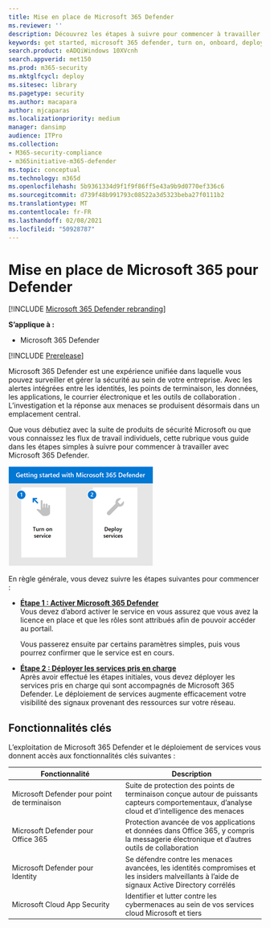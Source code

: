 ```yaml
---
title: Mise en place de Microsoft 365 Defender
ms.reviewer: ''
description: Découvrez les étapes à suivre pour commencer à travailler avec Microsoft 365 Defender
keywords: get started, microsoft 365 defender, turn on, onboard, deploy
search.product: eADQiWindows 10XVcnh
search.appverid: met150
ms.prod: m365-security
ms.mktglfcycl: deploy
ms.sitesec: library
ms.pagetype: security
ms.author: macapara
author: mjcaparas
ms.localizationpriority: medium
manager: dansimp
audience: ITPro
ms.collection:
- M365-security-compliance
- m365initiative-m365-defender
ms.topic: conceptual
ms.technology: m365d
ms.openlocfilehash: 5b9361334d9f1f9f86ff5e43a9b9d0770ef336c6
ms.sourcegitcommit: d739f48b991793c08522a3d5323beba27f0111b2
ms.translationtype: MT
ms.contentlocale: fr-FR
ms.lasthandoff: 02/08/2021
ms.locfileid: "50928787"
---
```

# <a name="get-started-with-microsoft-365-for-defender"></a>Mise en place de Microsoft 365 pour Defender

[!INCLUDE [Microsoft 365 Defender rebranding](../includes/microsoft-defender.md)]

**S’applique à :**
- Microsoft 365 Defender

[!INCLUDE [Prerelease](../includes/prerelease.md)]

Microsoft 365 Defender est une expérience unifiée dans laquelle vous pouvez surveiller et gérer la sécurité au sein de votre entreprise. Avec les alertes intégrées entre les identités, les points de terminaison, les données, les applications, le courrier électronique et les outils de collaboration . L’investigation et la réponse aux menaces se produisent désormais dans un emplacement central. 

Que vous débutiez avec la suite de produits de sécurité Microsoft ou que vous connaissez les flux de travail individuels, cette rubrique vous guide dans les étapes simples à suivre pour commencer à travailler avec Microsoft 365 Defender.

![Image de la mise en place des étapes de Microsoft 365 Defender](../../media/mtp/get-started-m365d.png)

En règle générale, vous devez suivre les étapes suivantes pour commencer :

- **[Étape 1 : Activer Microsoft 365 Defender](mtp-enable.md)** <br>
    Vous devez d’abord activer le service en vous assurez que vous avez la licence en place et que les rôles sont attribués afin de pouvoir accéder au portail. 

    Vous passerez ensuite par certains paramètres simples, puis vous pourrez confirmer que le service est en cours.

- **[Étape 2 : Déployer les services pris en charge](deploy-supported-services.md)** <br>
    Après avoir effectué les étapes initiales, vous devez déployer les services pris en charge qui sont accompagnés de Microsoft 365 Defender. Le déploiement de services augmente efficacement votre visibilité des signaux provenant des ressources sur votre réseau.


## <a name="key-capabilities"></a>Fonctionnalités clés
L’exploitation de Microsoft 365 Defender et le déploiement de services vous donnent accès aux fonctionnalités clés suivantes :


| Fonctionnalité | Description |
| ------ | ------ |
| Microsoft Defender pour point de terminaison | Suite de protection des points de terminaison conçue autour de puissants capteurs comportementaux, d’analyse cloud et d’intelligence des menaces |
|Microsoft Defender pour Office 365 | Protection avancée de vos applications et données dans Office 365, y compris la messagerie électronique et d’autres outils de collaboration |
| Microsoft Defender pour Identity | Se défendre contre les menaces avancées, les identités compromises et les insiders malveillants à l’aide de signaux Active Directory corrélés |
| Microsoft Cloud App Security | Identifier et lutter contre les cybermenaces au sein de vos services cloud Microsoft et tiers |





